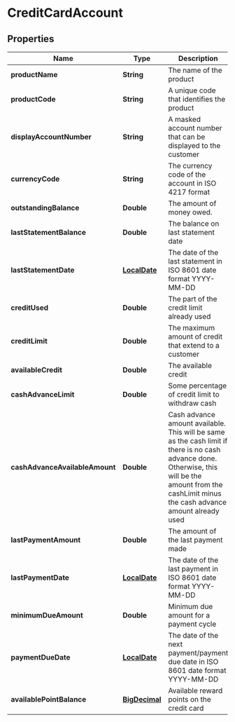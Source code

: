 # CreditCardAccount

## Properties
Name | Type | Description | Notes
------------ | ------------- | ------------- | -------------
**productName** | **String** | The name of the product |  [optional]
**productCode** | **String** | A unique code that identifies the product |  [optional]
**displayAccountNumber** | **String** | A masked account number that can be displayed to the customer | 
**currencyCode** | **String** | The currency code of the account in ISO 4217 format |  [optional]
**outstandingBalance** | **Double** | The amount of money owed. |  [optional]
**lastStatementBalance** | **Double** | The balance on last statement date |  [optional]
**lastStatementDate** | [**LocalDate**](LocalDate.md) | The date of the last statement in ISO 8601 date format YYYY-MM-DD |  [optional]
**creditUsed** | **Double** | The part of the credit limit already used |  [optional]
**creditLimit** | **Double** | The maximum amount of credit that extend to a customer |  [optional]
**availableCredit** | **Double** | The available credit |  [optional]
**cashAdvanceLimit** | **Double** | Some percentage of credit limit to withdraw cash |  [optional]
**cashAdvanceAvailableAmount** | **Double** | Cash advance amount available. This will be same as the cash limit if there is no cash advance done. Otherwise, this will be the amount from the cashLimit minus the cash advance amount already used |  [optional]
**lastPaymentAmount** | **Double** | The amount of the last payment made |  [optional]
**lastPaymentDate** | [**LocalDate**](LocalDate.md) | The date of the last payment in ISO 8601 date format YYYY-MM-DD |  [optional]
**minimumDueAmount** | **Double** | Minimum due amount for a payment cycle |  [optional]
**paymentDueDate** | [**LocalDate**](LocalDate.md) | The date of the next payment/payment due date in ISO 8601 date format YYYY-MM-DD |  [optional]
**availablePointBalance** | [**BigDecimal**](BigDecimal.md) | Available reward points on the credit card |  [optional]

